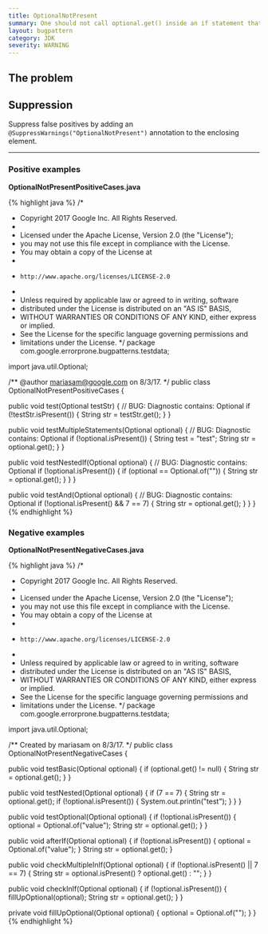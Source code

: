 ```yaml
---
title: OptionalNotPresent
summary: One should not call optional.get() inside an if statement that checks !optional.isPresent
layout: bugpattern
category: JDK
severity: WARNING
---
```


<!--
*** AUTO-GENERATED, DO NOT MODIFY ***
To make changes, edit the @BugPattern annotation or the explanation in docs/bugpattern.
-->

## The problem


## Suppression
Suppress false positives by adding an `@SuppressWarnings("OptionalNotPresent")` annotation to the enclosing element.

----------

### Positive examples
__OptionalNotPresentPositiveCases.java__

{% highlight java %}
/*
 * Copyright 2017 Google Inc. All Rights Reserved.
 *
 * Licensed under the Apache License, Version 2.0 (the "License");
 * you may not use this file except in compliance with the License.
 * You may obtain a copy of the License at
 *
 *     http://www.apache.org/licenses/LICENSE-2.0
 *
 * Unless required by applicable law or agreed to in writing, software
 * distributed under the License is distributed on an "AS IS" BASIS,
 * WITHOUT WARRANTIES OR CONDITIONS OF ANY KIND, either express or implied.
 * See the License for the specific language governing permissions and
 * limitations under the License.
 */
package com.google.errorprone.bugpatterns.testdata;

import java.util.Optional;

/** @author mariasam@google.com on 8/3/17. */
public class OptionalNotPresentPositiveCases {

  public void test(Optional<String> testStr) {
    // BUG: Diagnostic contains: Optional
    if (!testStr.isPresent()) {
      String str = testStr.get();
    }
  }

  public void testMultipleStatements(Optional<String> optional) {
    // BUG: Diagnostic contains: Optional
    if (!optional.isPresent()) {
      String test = "test";
      String str = optional.get();
    }
  }

  public void testNestedIf(Optional<String> optional) {
    // BUG: Diagnostic contains: Optional
    if (!optional.isPresent()) {
      if (optional == Optional.of("")) {
        String str = optional.get();
      }
    }
  }

  public void testAnd(Optional<String> optional) {
    // BUG: Diagnostic contains: Optional
    if (!optional.isPresent() && 7 == 7) {
      String str = optional.get();
    }
  }
}
{% endhighlight %}

### Negative examples
__OptionalNotPresentNegativeCases.java__

{% highlight java %}
/*
 * Copyright 2017 Google Inc. All Rights Reserved.
 *
 * Licensed under the Apache License, Version 2.0 (the "License");
 * you may not use this file except in compliance with the License.
 * You may obtain a copy of the License at
 *
 *     http://www.apache.org/licenses/LICENSE-2.0
 *
 * Unless required by applicable law or agreed to in writing, software
 * distributed under the License is distributed on an "AS IS" BASIS,
 * WITHOUT WARRANTIES OR CONDITIONS OF ANY KIND, either express or implied.
 * See the License for the specific language governing permissions and
 * limitations under the License.
 */
package com.google.errorprone.bugpatterns.testdata;

import java.util.Optional;

/** Created by mariasam on 8/3/17. */
public class OptionalNotPresentNegativeCases {

  public void testBasic(Optional<String> optional) {
    if (optional.get() != null) {
      String str = optional.get();
    }
  }

  public void testNested(Optional<String> optional) {
    if (7 == 7) {
      String str = optional.get();
      if (!optional.isPresent()) {
        System.out.println("test");
      }
    }
  }

  public void testOptional(Optional<String> optional) {
    if (!optional.isPresent()) {
      optional = Optional.of("value");
      String str = optional.get();
    }
  }

  public void afterIf(Optional<String> optional) {
    if (!optional.isPresent()) {
      optional = Optional.of("value");
    }
    String str = optional.get();
  }

  public void checkMultipleInIf(Optional<String> optional) {
    if (!optional.isPresent() || 7 == 7) {
      String str = optional.isPresent() ? optional.get() : "";
    }
  }

  public void checkInIf(Optional<String> optional) {
    if (!optional.isPresent()) {
      fillUpOptional(optional);
      String str = optional.get();
    }
  }

  private void fillUpOptional(Optional<String> optional) {
    optional = Optional.of("");
  }
}
{% endhighlight %}

